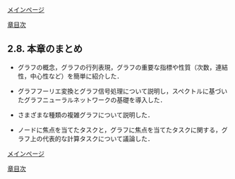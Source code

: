 [メインページ](../../index.markdown)

[章目次](./chap2.md)
## 2.8. 本章のまとめ

-   グラフの概念，グラフの行列表現，グラフの重要な指標や性質（次数，連結性，中心性など）を簡単に紹介した．

-   グラフフーリエ変換とグラフ信号処理について説明し，スペクトルに基づいたグラフニューラルネットワークの基礎を導入した．

-   さまざまな種類の複雑グラフについて説明した．

-   ノードに焦点を当てたタスクと，グラフに焦点を当てたタスクに関する，グラフ上の代表的な計算タスクについて議論した．


[メインページ](../../index.markdown)

[章目次](./chap2.md)
